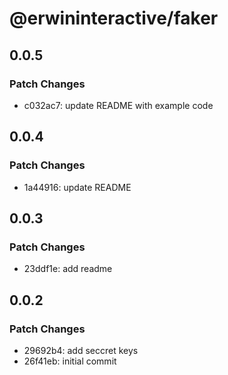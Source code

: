# @erwininteractive/faker

## 0.0.5

### Patch Changes

- c032ac7: update README with example code

## 0.0.4

### Patch Changes

- 1a44916: update README

## 0.0.3

### Patch Changes

- 23ddf1e: add readme

## 0.0.2

### Patch Changes

- 29692b4: add seccret keys
- 26f41eb: initial commit
